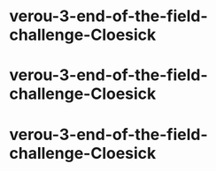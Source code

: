 # verou-3-end-of-the-field-challenge-Cloesick
# verou-3-end-of-the-field-challenge-Cloesick
# verou-3-end-of-the-field-challenge-Cloesick
